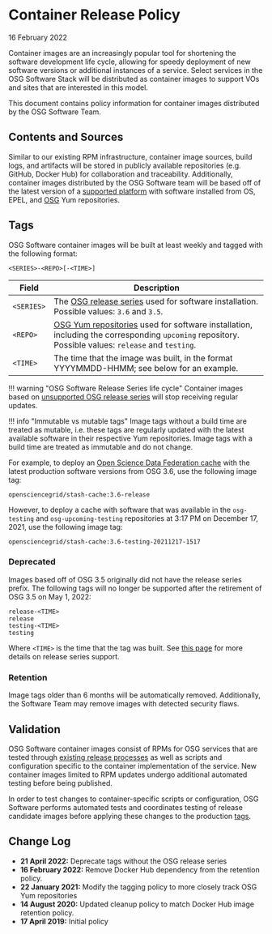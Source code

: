 Container Release Policy
========================

16 February 2022

Container images are an increasingly popular tool for shortening the software development life cycle, allowing for speedy
deployment of new software versions or additional instances of a service.
Select services in the OSG Software Stack will be distributed as container images to support VOs and sites that are
interested in this model.

This document contains policy information for container images distributed by the OSG Software Team.

Contents and Sources
--------------------

Similar to our existing RPM infrastructure, container image sources, build logs, and artifacts will be stored in
publicly available repositories (e.g. GitHub, Docker Hub) for collaboration and traceability.
Additionally, container images distributed by the OSG Software team will be based off of the latest version of a 
[supported platform](https://opensciencegrid.org/docs/release/supported_platforms/) with software installed from OS,
EPEL, and [OSG](../policy/software-release.md#yum-repositories) Yum repositories.

Tags
----

OSG Software container images will be built at least weekly and tagged with the following format:

```
<SERIES>-<REPO>[-<TIME>]
```

| Field      | Description                                                                                              |
|------------|----------------------------------------------------------------------------------------------------------|
| `<SERIES>` | The [OSG release series](release-series.md) used for software installation. Possible values: `3.6` and `3.5`. |
| `<REPO>`   | [OSG Yum repositories](https://opensciencegrid.org/docs/common/yum/#repositories) used for software installation, including the corresponding `upcoming` repository. Possible values: `release` and `testing`. |
| `<TIME>`   | The time that the image was built, in the format YYYYMMDD-HHMM; see below for an example.                 |


!!! warning "OSG Software Release Series life cycle"
    Container images based on [unsupported OSG release series](release-series.md) will stop receiving regular updates.

!!! info "Immutable vs mutable tags"
    Image tags without a build time are treated as mutable, i.e. these tags are regularly updated with the latest
    available software in their respective Yum repositories.
    Image tags with a build time are treated as immutable and do not change.

For example, to deploy an
[Open Science Data Federation cache](https://opensciencegrid.org/docs/data/stashcache/run-stashcache-container/)
with the latest production software versions from OSG 3.6, use the following image tag:

```
opensciencegrid/stash-cache:3.6-release
```

However, to deploy a cache with software that was available in the `osg-testing` and `osg-upcoming-testing` repositories
at 3:17 PM on December 17, 2021, use the following image tag:


```
opensciencegrid/stash-cache:3.6-testing-20211217-1517
```

### Deprecated ###

Images based off of OSG 3.5 originally did not have the release series prefix.
The following tags will no longer be supported after the retirement of OSG 3.5 on May 1, 2022:

```
release-<TIME>
release
testing-<TIME>
testing
```

Where `<TIME>` is the time that the tag was built.
See [this page](release-series.md) for more details on release series support.

### Retention ###

Image tags older than 6 months will be automatically removed.
Additionally, the Software Team may remove images with detected security flaws.

Validation
----------

OSG Software container images consist of RPMs for OSG services that are tested through
[existing release processes](software-release.md) as well as scripts and configuration specific to the container
implementation of the service.
New container images limited to RPM updates undergo additional automated testing before being published.

In order to test changes to container-specific scripts or configuration, OSG Software performs automated tests and
coordinates testing of release candidate images before applying these changes to the production [tags](#tags).

Change Log
----------

- **21 April 2022:** Deprecate tags without the OSG release series
- **16 February 2022:** Remove Docker Hub dependency from the retention policy.
- **22 January 2021:** Modify the tagging policy to more closely track OSG Yum repositories
- **14 August 2020:** Updated cleanup policy to match Docker Hub image retention policy.
- **17 April 2019:** Initial policy

